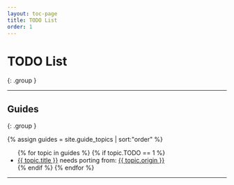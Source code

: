 ```yaml
---
layout: toc-page
title: TODO List
order: 1
---
```


# TODO List
{: .group }

---

## Guides
{: .group }

<div class="trigger">
  {% assign guides = site.guide_topics | sort:"order" %}
  <ul>
  {% for topic in guides %}
    {% if topic.TODO == 1 %}
      <li>
        <a class="page-link" href="{{ topic.url | prepend: site.baseurl }}">{{ topic.title }}</a> needs porting from: <a href="{{ topic.origin }}">{{ topic.origin }}</a>
      </li>
    {% endif %}
  {% endfor %}
  </ul>
</div>

---
